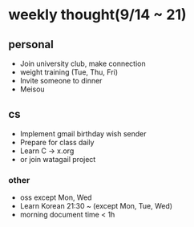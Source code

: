 # weekly thought(9/14 ~ 21)

## personal

- Join university club, make connection
- weight training (Tue, Thu, Fri)
- Invite someone to dinner
- Meisou

## cs

- Implement gmail birthday wish sender
- Prepare for class daily
- Learn C -> x.org
- or join watagail project

### other

- oss except Mon, Wed
- Learn Korean 21:30 ~ (except Mon, Tue, Wed)
- morning document time < 1h